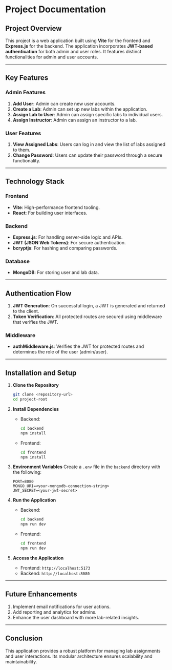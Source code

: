 # Project Documentation

## Project Overview
This project is a web application built using **Vite** for the frontend and **Express.js** for the backend. The application incorporates **JWT-based authentication** for both admin and user roles. It features distinct functionalities for admin and user accounts.

---

## Key Features

### Admin Features
1. **Add User**: Admin can create new user accounts.
2. **Create a Lab**: Admin can set up new labs within the application.
3. **Assign Lab to User**: Admin can assign specific labs to individual users.
4. **Assign Instructor**: Admin can assign an instructor to a lab.

### User Features
1. **View Assigned Labs**: Users can log in and view the list of labs assigned to them.
2. **Change Password**: Users can update their password through a secure functionality.

---

## Technology Stack

### Frontend
- **Vite**: High-performance frontend tooling.
- **React**: For building user interfaces.

### Backend
- **Express.js**: For handling server-side logic and APIs.
- **JWT (JSON Web Tokens)**: For secure authentication.
- **bcryptjs**: For hashing and comparing passwords.

### Database
- **MongoDB**: For storing user and lab data.

---

## Authentication Flow

1. **JWT Generation**: On successful login, a JWT is generated and returned to the client.
2. **Token Verification**: All protected routes are secured using middleware that verifies the JWT.

### Middleware
- **authMiddleware.js**: Verifies the JWT for protected routes and determines the role of the user (admin/user).

---

## Installation and Setup

1. **Clone the Repository**
   ```bash
   git clone <repository-url>
   cd project-root
   ```

2. **Install Dependencies**
   - Backend:
     ```bash
     cd backend
     npm install
     ```
   - Frontend:
     ```bash
     cd frontend
     npm install
     ```

3. **Environment Variables**
   Create a `.env` file in the `backend` directory with the following:
   ```env
   PORT=8080
   MONGO_URI=<your-mongodb-connection-string>
   JWT_SECRET=<your-jwt-secret>
   ```

4. **Run the Application**
   - Backend:
     ```bash
     cd backend
     npm run dev
     ```
   - Frontend:
     ```bash
     cd frontend
     npm run dev
     ```

5. **Access the Application**
   - Frontend: `http://localhost:5173`
   - Backend: `http://localhost:8080`

---

## Future Enhancements
1. Implement email notifications for user actions.
2. Add reporting and analytics for admins.
3. Enhance the user dashboard with more lab-related insights.

---

## Conclusion
This application provides a robust platform for managing lab assignments and user interactions. Its modular architecture ensures scalability and maintainability.

